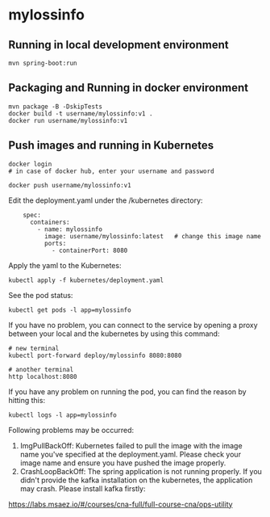 # mylossinfo

## Running in local development environment

```
mvn spring-boot:run
```

## Packaging and Running in docker environment

```
mvn package -B -DskipTests
docker build -t username/mylossinfo:v1 .
docker run username/mylossinfo:v1
```

## Push images and running in Kubernetes

```
docker login 
# in case of docker hub, enter your username and password

docker push username/mylossinfo:v1
```

Edit the deployment.yaml under the /kubernetes directory:
```
    spec:
      containers:
        - name: mylossinfo
          image: username/mylossinfo:latest   # change this image name
          ports:
            - containerPort: 8080

```

Apply the yaml to the Kubernetes:
```
kubectl apply -f kubernetes/deployment.yaml
```

See the pod status:
```
kubectl get pods -l app=mylossinfo
```

If you have no problem, you can connect to the service by opening a proxy between your local and the kubernetes by using this command:
```
# new terminal
kubectl port-forward deploy/mylossinfo 8080:8080

# another terminal
http localhost:8080
```

If you have any problem on running the pod, you can find the reason by hitting this:
```
kubectl logs -l app=mylossinfo
```

Following problems may be occurred:

1. ImgPullBackOff:  Kubernetes failed to pull the image with the image name you've specified at the deployment.yaml. Please check your image name and ensure you have pushed the image properly.
1. CrashLoopBackOff: The spring application is not running properly. If you didn't provide the kafka installation on the kubernetes, the application may crash. Please install kafka firstly:

https://labs.msaez.io/#/courses/cna-full/full-course-cna/ops-utility

